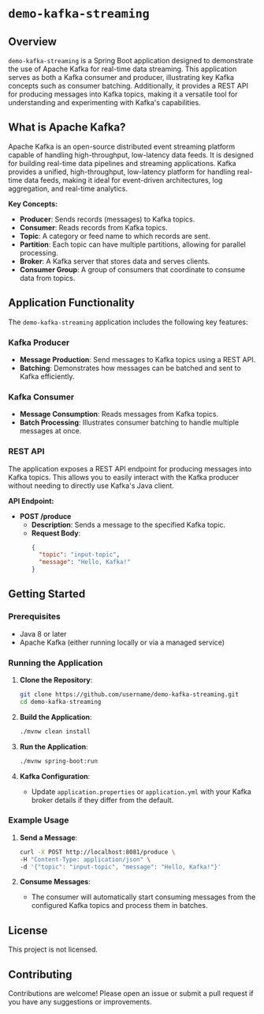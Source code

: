 # `demo-kafka-streaming`

## Overview

`demo-kafka-streaming` is a Spring Boot application designed to demonstrate the use of Apache Kafka for real-time data streaming. This application serves as both a Kafka consumer and producer, illustrating key Kafka concepts such as consumer batching. Additionally, it provides a REST API for producing messages into Kafka topics, making it a versatile tool for understanding and experimenting with Kafka's capabilities.

## What is Apache Kafka?

Apache Kafka is an open-source distributed event streaming platform capable of handling high-throughput, low-latency data feeds. It is designed for building real-time data pipelines and streaming applications. Kafka provides a unified, high-throughput, low-latency platform for handling real-time data feeds, making it ideal for event-driven architectures, log aggregation, and real-time analytics.

**Key Concepts:**
- **Producer**: Sends records (messages) to Kafka topics.
- **Consumer**: Reads records from Kafka topics.
- **Topic**: A category or feed name to which records are sent.
- **Partition**: Each topic can have multiple partitions, allowing for parallel processing.
- **Broker**: A Kafka server that stores data and serves clients.
- **Consumer Group**: A group of consumers that coordinate to consume data from topics.

## Application Functionality

The `demo-kafka-streaming` application includes the following key features:

### Kafka Producer

- **Message Production**: Send messages to Kafka topics using a REST API.
- **Batching**: Demonstrates how messages can be batched and sent to Kafka efficiently.

### Kafka Consumer

- **Message Consumption**: Reads messages from Kafka topics.
- **Batch Processing**: Illustrates consumer batching to handle multiple messages at once.

### REST API

The application exposes a REST API endpoint for producing messages into Kafka topics. This allows you to easily interact with the Kafka producer without needing to directly use Kafka's Java client.

**API Endpoint:**

- **POST /produce**
  - **Description**: Sends a message to the specified Kafka topic.
  - **Request Body**:
    ```json
    {
      "topic": "input-topic",
      "message": "Hello, Kafka!"
    }
    ```

## Getting Started

### Prerequisites

- Java 8 or later
- Apache Kafka (either running locally or via a managed service)

### Running the Application

1. **Clone the Repository**:
   ```bash
   git clone https://github.com/username/demo-kafka-streaming.git
   cd demo-kafka-streaming
   ```

2. **Build the Application**:
   ```bash
   ./mvnw clean install
   ```

3. **Run the Application**:
   ```bash
   ./mvnw spring-boot:run
   ```

4. **Kafka Configuration**:
   - Update `application.properties` or `application.yml` with your Kafka broker details if they differ from the default.

### Example Usage

1. **Send a Message**:
   ```bash
   curl -X POST http://localhost:8081/produce \
   -H "Content-Type: application/json" \
   -d '{"topic": "input-topic", "message": "Hello, Kafka!"}'
   ```

2. **Consume Messages**:
   - The consumer will automatically start consuming messages from the configured Kafka topics and process them in batches.

## License

This project is not licensed.

## Contributing

Contributions are welcome! Please open an issue or submit a pull request if you have any suggestions or improvements.
